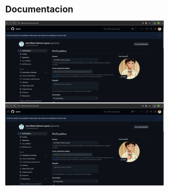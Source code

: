 # Documentacion

![Cconfiguración de perfil](config_git/perfil.png)
![Configuración de commits](config_git/perfil.png)
